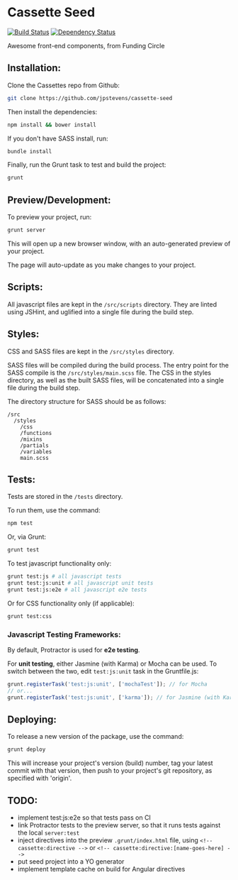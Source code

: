 # Cassette Seed

[![Build Status](https://secure.travis-ci.org/jpstevens/cassette-seed.png?branch=master)](https://travis-ci.org/jpstevens/cassette-seed)
[![Dependency Status](https://gemnasium.com/jpstevens/cassette-seed.svg)](https://gemnasium.com/jpstevens/cassette-seed)

Awesome front-end components, from Funding Circle

## Installation:

Clone the Cassettes repo from Github:

```bash
git clone https://github.com/jpstevens/cassette-seed
```

Then install the dependencies:

```bash
npm install && bower install
```

If you don't have SASS install, run:

```bash
bundle install
```

Finally, run the Grunt task to test and build the project:

```bash
grunt
```

## Preview/Development:

To preview your project, run:

```bash
grunt server
```

This will open up a new browser window, with an auto-generated preview of your project.

The page will auto-update as you make changes to your project.

## Scripts:

All javascript files are kept in the ```/src/scripts``` directory. They are linted using JSHint, and uglified into a single file during the build step.

## Styles:

CSS and SASS files are kept in the ```/src/styles``` directory.

SASS files will be compiled during the build process. The entry point for the SASS compile is the ```/src/styles/main.scss``` file.
The CSS in the styles directory, as well as the built SASS files, will be concatenated into a single file during the build step.

The directory structure for SASS should be as follows:
```
/src
  /styles
    /css
    /functions
    /mixins
    /partials
    /variables
    main.scss
```

## Tests:

Tests are stored in the ```/tests``` directory.

To run them, use the command:

```bash
npm test
```

Or, via Grunt:

```bash
grunt test
```

To test javascript functionality only:

```bash
grunt test:js # all javascript tests
grunt test:js:unit # all javascript unit tests
grunt test:js:e2e # all javascript e2e tests
```

Or for CSS functionality only (if applicable):

```bash
grunt test:css
```

### Javascript Testing Frameworks:

By default, Protractor is used for **e2e testing**.

For **unit testing**, either Jasmine (with Karma) or Mocha can be used. To switch between the two, edit ```test:js:unit``` task in the Gruntfile.js:

```javascript
grunt.registerTask('test:js:unit', ['mochaTest']); // for Mocha
// or...
grunt.registerTask('test:js:unit', ['karma']); // for Jasmine (with Karma)
```

## Deploying:

To release a new version of the package, use the command:

```bash
grunt deploy
```

This will increase your project's version (build) number, tag your latest commit with that version, then push to your project's git repository, as specified with 'origin'.

## TODO:

- implement test:js:e2e so that tests pass on CI
- link Protractor tests to the preview server, so that it runs tests against the local ```server:test```
- inject directives into the preview ```.grunt/index.html``` file, using ```<!-- cassette:directive -->``` or ```<!-- cassette:directive:[name-goes-here] -->```
- put seed project into a YO generator
- implement template cache on build for Angular directives

